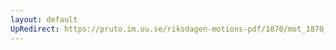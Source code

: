 ```yaml
---
layout: default
UpRedirect: https://pruto.im.uu.se/riksdagen-motions-pdf/1870/mot_1870__ak__181/mot_1870__ak__181-003.pdf
---
```

